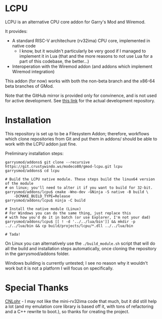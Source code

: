 # LCPU

LCPU is an alternative CPU core addon for Garry's Mod and Wiremod.

It provides:

- A standard RISC-V architechure (rv32ima) CPU core, implemented in native code
	- I know, but it wouldn't particularly be very good if I managed to implement it in Lua
		(that and the more reasons to not use Lua for a part of this codebase, the better...)
- Interoperation with the Wiremod addon (and addons which implement Wiremod integration)

This addon (for now) works with both the non-beta branch and the x86-64 beta branches of GMod.

Note that the GitHub mirror is provided only for convinence, and is not used for active development. 
See [this link](https://git.crustywindo.ws/modeco80/gmod-lcpu) for the actual development repository.

# Installation

This repository is set up to be a Filesystem Addon; therefore, workflows which clone repositories from Git and put them in addons/ should be able to work with the LCPU addon just fine.

Preliminary installation steps:

```
garrysmod/addons$ git clone --recursive https://git.crustywindo.ws/modeco80/gmod-lcpu.git lcpu
garrysmod/addons$ cd lcpu

# Build the LCPU native module. These steps build the linux64 version of the module
# on linux; you'll need to alter it if you want to build for 32-bit.
garrysmod/addons/lcpu$ cmake -Wno-dev -GNinja -S native -B build \
	-DCMAKE_BUILD_TYPE=Release
garrysmod/addons/lcpu$ ninja -C build

# Install the native module (Linux)
# For Windows you can do the same thing, just replace this
# with how you'd do it in batch (or use Explorer, I'm not your dad)
garrysmod/addons/lcpu$ [[ ! -d '../../lua/bin']] && mkdir -p ../../lua/bin && cp build/projects/lcpu/*.dll ../../lua/bin

# Tada!
```

On Linux you can alternatively use the `./build_module.sh` script that will do all the build and installation steps automatically, once cloning the repository in the garrysmod/addons folder.

Windows building is currently untested; I see no reason why it wouldn't work but it is not a platform I will focus on specifically.


# Special Thanks

[CNLohr](https://github.com/CNLohr) - I may not like the mini-rv32ima code that much, but it did still help a lot (and my emulation core library is based off it, with tons of refactoring and a C++ rewrite to boot.), so thanks for creating the project.
